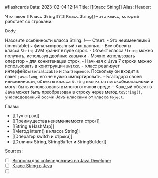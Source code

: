 #flashcards
Data: 2023-02-04 12:14
Title: [[Класс String]]
Alias:
Header:

Что такое [[Класс String]]?::[[Класс String]] – это класс, который работает со строками.
<!--SR:!2023-11-03,10,690-->




Body:




Назовите особенности класса String.
!---
Ответ:
	- Это неизменяемый (immutable) и финализированный тип данных.
	- Все объекты класса `String` JVM хранит в пуле строк.
	- Объект класса `String` можно получить, используя двойные кавычки
	- Можно использовать оператор `+` для конкатенации строк.
	- Начиная с Java 7 строки можно использовать в конструкции `switch`.
	- Класс реализует интерфейсы `Serializable` и `CharSequence`. Поскольку он входит в пакет `java.lang`, его не нужно импортировать.
	- Благодаря своей неизменности, объекты класса `String` являются потокобезопасными и могут быть использованы в многопоточной среде.
	- Каждый объект в Java может быть преобразован в строку через метод `toString()`, унаследованный всеми Java-классами от класса `Object`.
<!--SR:!2023-11-03,10,630-->




Главы:
- [[Пул строк]]
- [[Преимущества неизменяемости строк]]
- [[String в HashMap]]
- [[Метод intern() в классе String]]
- [[Оператор switch и строки]]
- [[Отличия String, StringBuffer и StringBuilder]]


Sources:
- [ ] [Вопросы для собеседования на Java Developer](https://github.com/enhorse/java-interview/blob/master/README.md#%D0%9E%D0%9E%D0%9F)
- [ ] [Класс String в Java](https://javarush.com/groups/posts/2347-klass-string-v-java)
- [ ] []()

